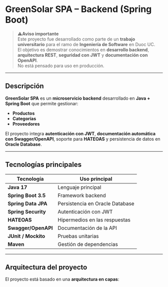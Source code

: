 # GreenSolar SPA – Backend (Spring Boot)

> ⚠**Aviso importante**  
> Este proyecto fue desarrollado como parte de un **trabajo universitario** para el ramo de **Ingeniería de Software** en Duoc UC.  
> El objetivo es demostrar conocimientos en **desarrollo backend**, **arquitectura REST**, **seguridad con JWT** y **documentación con OpenAPI**.  
> No está pensado para uso en producción.

---

## Descripción

**GreenSolar SPA** es un **microservicio backend** desarrollado en **Java + Spring Boot** que permite gestionar:
- **Productos**
- **Categorías**
- **Proveedores**

El proyecto integra **autenticación con JWT**, **documentación automática con Swagger/OpenAPI**, soporte para **HATEOAS** y persistencia de datos en **Oracle Database**.

---

## Tecnologías principales

| Tecnología          | Uso principal                     |
|---------------------|----------------------------------|
| **Java 17**         | Lenguaje principal               |
| **Spring Boot 3.5** | Framework backend                |
| **Spring Data JPA** | Persistencia en Oracle Database  |
| **Spring Security** | Autenticación con JWT            |
| **HATEOAS**         | Hipermedios en las respuestas    |
| **Swagger/OpenAPI** | Documentación de la API          |
| **JUnit / Mockito** | Pruebas unitarias                |
| **Maven**           | Gestión de dependencias          |

---

## Arquitectura del proyecto

El proyecto está basado en una **arquitectura en capas**:

